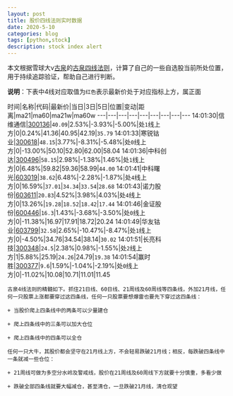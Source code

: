 ```yaml
---
layout: post
title: 股价四线法则实时数据
date: 2020-5-10
categories: blog
tags: [python,stock]
description: stock index alert
---
```



本文根据雪球大v[古泉](https://xueqiu.com/u/7148646888)的[古泉四线法则](https://xueqiu.com/7148646888/130498192)，计算了自己的一些自选股当前所处位置，用于持续追踪验证，帮助自己进行判断。

**说明**：下表中4线对应取值为`红色`表示最新价处于对应指标上方，属正面

时间|名称|代码|最新价|当日|3日|5日|位置|变动|距离|ma21|ma60|ma21w|ma60w
---|---|---|---|---|---|---|---|---
14:01:30|信维通信|[300136](https://xueqiu.com/S/SZ300136)|`40.09`|2.53%|-3.93%|-5.00%|处`1`线上方|0|0.24%|41.36|40.95|42.19|`35.79`
14:01:33|寒锐钴业|[300618](https://xueqiu.com/S/SZ300618)|`48.15`|3.77%|-8.31%|-5.48%|处`0`线上方|0|-13.00%|50.10|52.80|62.00|58.04
14:01:36|中科创达|[300496](https://xueqiu.com/S/SZ300496)|`58.15`|2.98%|-1.38%|1.46%|处`1`线上方|0|6.48%|59.82|59.36|58.99|`44.00`
14:01:41|中科曙光|[603019](https://xueqiu.com/S/SH603019)|`38.62`|6.48%|-2.28%|-1.87%|处`4`线上方|0|16.59%|`37.01`|`34.34`|`33.54`|`28.68`
14:01:43|诺力股份|[603611](https://xueqiu.com/S/SH603611)|`20.83`|4.52%|3.98%|4.03%|处`4`线上方|0|13.26%|`19.28`|`18.52`|`18.42`|`17.44`
14:01:46|金证股份|[600446](https://xueqiu.com/S/SH600446)|`16.3`|1.43%|-3.68%|-3.50%|处`0`线上方|0|-11.38%|16.97|17.91|18.72|20.24
14:01:49|华友钴业|[603799](https://xueqiu.com/S/SH603799)|`32.58`|2.65%|-10.47%|-8.47%|处`1`线上方|0|-4.50%|34.76|34.54|38.14|`30.02`
14:01:51|长亮科技|[300348](https://xueqiu.com/S/SZ300348)|`24.5`|2.38%|0.98%|-1.55%|处`2`线上方|1|5.88%|25.19|`24.26`|24.79|`19.38`
14:01:54|赢时胜|[300377](https://xueqiu.com/S/SZ300377)|`9.6`|1.59%|-1.04%|-2.19%|处`0`线上方|0|-11.02%|10.08|10.71|11.01|11.45

```
古泉4线法则的精髓如下。抓住21日线、60日线、21周线及60周线等四条线，外加21月线，任何一只股票上涨都要穿过这四条线，任何一只股票要想爆雷也要先下穿过这四条线：

+ 当股价爬上四条线中的两条可以少量建仓

+ 爬上四条线中的三条可以加大仓位

+ 爬上四条线中的四条可以全仓

任何一只大牛，其股价都会坚守在21月线上方，不会轻易跌破21月线；相反，每跌破四条线中一条就减一些仓位：

+ 21周线可做为多空分水岭及警戒线，股价在21周线及60周线下方就要十分慎重，多看少做

+ 跌破全部四条线就要大幅减仓，甚至清仓，一旦跌破21月线，清仓观望
```